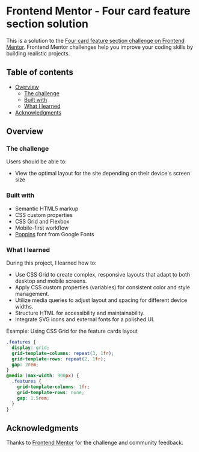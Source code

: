 # Frontend Mentor - Four card feature section solution

This is a solution to the [Four card feature section challenge on Frontend Mentor](https://www.frontendmentor.io/challenges/four-card-feature-section-weK1eFYK). Frontend Mentor challenges help you improve your coding skills by building realistic projects. 

## Table of contents

- [Overview](#overview)
  - [The challenge](#the-challenge)
  - [Built with](#built-with)
  - [What I learned](#what-i-learned)
- [Acknowledgments](#acknowledgments)

## Overview

### The challenge

Users should be able to:

- View the optimal layout for the site depending on their device's screen size

### Built with

- Semantic HTML5 markup
- CSS custom properties
- CSS Grid and Flexbox
- Mobile-first workflow
- [Poppins](https://fonts.google.com/specimen/Poppins) font from Google Fonts

### What I learned

During this project, I learned how to:

- Use CSS Grid to create complex, responsive layouts that adapt to both desktop and mobile screens.
- Apply CSS custom properties (variables) for consistent color and style management.
- Utilize media queries to adjust layout and spacing for different device widths.
- Structure HTML for accessibility and maintainability.
- Integrate SVG icons and external fonts for a polished UI.

Example: Using CSS Grid for the feature cards layout

```css
.features {
  display: grid;
  grid-template-columns: repeat(3, 1fr);
  grid-template-rows: repeat(2, 1fr);
  gap: 2rem;
}
@media (max-width: 900px) {
  .features {
    grid-template-columns: 1fr;
    grid-template-rows: none;
    gap: 1.5rem;
  }
}
```

## Acknowledgments

Thanks to [Frontend Mentor](https://www.frontendmentor.io/) for the challenge and community feedback.